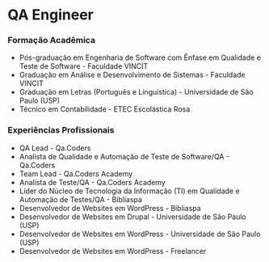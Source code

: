 # QA Engineer

### Formação Acadêmica
- Pós-graduação em Engenharia de Software com Ênfase em Qualidade e Teste de Software - Faculdade VINCIT
- Graduação em Análise e Desenvolvimento de Sistemas - Faculdade VINCIT
- Graduação em Letras (Português e Linguística) - Universidade de São Paulo (USP)
- Técnico em Contabilidade - ETEC Escolástica Rosa

### Experiências Profissionais
- QA Lead - Qa.Coders
- Analista de Qualidade e Automação de Teste de Software/QA - Qa.Coders
- Team Lead - Qa.Coders Academy
- Analista de Teste/QA - Qa.Coders Academy
- Líder do Núcleo de Tecnologia da Informação (TI) em Qualidade e Automação de Testes/QA - Bibliaspa
- Desenvolvedor de Websites em WordPress - Bibliaspa
- Desenvolvedor de Websites em Drupal - Universidade de São Paulo (USP)
- Desenvolvedor de Websites em WordPress - Universidade de São Paulo (USP)
- Desenvolvedor de Websites em WordPress - Freelancer
